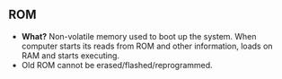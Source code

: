 ## ROM 
- **What?** Non-volatile memory used to boot up the system. When computer starts its reads  from ROM and other information, loads on RAM and starts executing.
- Old ROM cannot be erased/flashed/reprogrammed.
                              
